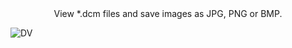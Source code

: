 <!-- # <p align="center">Dicom Viewer</p> -->
<div align='center' ><font>View *.dcm files and save images as JPG, PNG or BMP. </font></div>

![DV](https://user-images.githubusercontent.com/57568342/120359296-18693680-c33a-11eb-9b77-0e04fec6552a.png)
